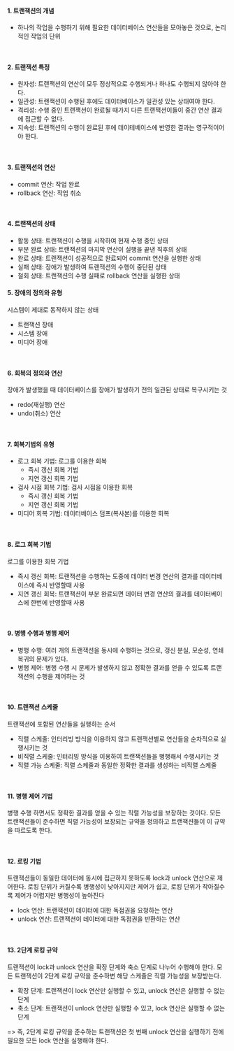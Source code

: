 #### 1. 트랜잭션의 개념

- 하나의 작업을 수행하기 위해 필요한 데이터베이스 연산들을 모아놓은 것으로, 논리적인 작업의 단위

<br/>

#### 2. 트랜잭션 특정

- 원자성: 트랜잭션의 연산이 모두 정상적으로 수행되거나 하나도 수행되지 않아야 한다.
- 일관성: 트랜잭션이 수행된 후에도 데이터베이스가 일관성 있는 상태여야 한다.
- 격리성: 수행 중인 트랜잭션이 완료될 때가지 다른 트랜잭션이들이 중간 연산 결과에 접근할 수 없다.
- 지속성: 트랜잭션의 수행이 완료된 후에 데이테베이스에 반영한 결과는 영구적이어야 한다.

<br/>

#### 3. 트랜잭션의 연산

- commit 연산: 작업 완료
- rollback 연산: 작업 취소

<br/>

#### 4. 트랜잭션의 상태

- 활동 상태: 트랜잭션이 수행을 시작하여 현재 수행 중인 상태
- 부분 완료 상태: 트랜잭션의 마지막 연산이 실행을 끝낸 직후의 상태
- 완료 상태: 트랜잭션이 성공적으로 완료되어 commit 연산을 실행한 상태
- 실패 상태: 장애가 발생하여 트랜잭션의 수행이 중단된 상태
- 철회 상태: 트랜잭션의 수행 실패로 rollback 연산을 실행한 상태

#### 5. 장애의 정의와 유형

시스템이 제대로 동작하지 않는 상태

- 트랜잭션 장애
- 시스템 장애
- 미디어 장애

<br/>

#### 6. 회복의 정의와 연산

장애가 발생했을 때 데이터베이스를 장애가 발생하기 전의 일관된 상태로 복구시키는 것

- redo(재실행) 연산
- undo(취소) 연산

<br/>

#### 7. 회복기법의 유형

- 로그 회복 기법: 로그를 이용한 회복
  - 즉시 갱신 회복 기법
  - 지연 갱신 회복 기법
- 검사 시점 회복 기법: 검사 시점을 이용한 회복
  - 즉시 갱신 회복 기법
  - 지연 갱신 회복 기법
- 미디어 회복 기법: 데이터베이스 덤프(복사본)를 이용한 회복

<br/>

#### 8. 로그 회복 기법

로그를 이용한 회복 기법

- 즉시 갱신 회복: 트랜잭션을 수행하는 도중에 데이터 변경 연산의 결과를 데이터베이스에 즉시 반영할때 사용
- 지연 갱신 회복: 트랜잭션이 부분 완료되면 데이터 변경 연산의 결과를 데이터베이스에 한번에 반영할때 사용

<br/>

#### 9. 병행 수행과 병행 제어

- 병행 수행: 여러 개의 트랜잭션을 동시에 수행하는 것으로, 갱신 분실, 모순성, 연쇄 복귀의 문제가 있다.
- 병행 제어: 병행 수행 시 문제가 발생하지 않고 정확한 결과를 얻을 수 있도록 트랜잭션의 수행을 제어하는 것

<br/>

#### 10. 트랜잭션 스케줄

트랜잭션에 포함된 연산들을 실행하는 순서

- 직렬 스케줄: 인터리빙 방식을 이용하지 않고 트랜잭션별로 연산들을 순차적으로 실행시키는 것
- 비직렬 스케줄: 인터리빙 방식을 이용하여 트랜잭션들을 병행해서 수행시키는 것
- 직렬 가능 스케줄: 직렬 스케줄과 동일한 정확한 결과를 생성하는 비직렬 스케줄

<br/>

#### 11. 병행 제어 기법

병행 수행 하면서도 정확한 결과를 얻을 수 있는 직렬 가능성을 보장하는 것이다. 모든 트랜잭션들이 준수하면 직렬 가능성이 보장되는 규약을 정의하고 트랜잭션들이 이 규약을 따르도록 한다.

<br/>

#### 12. 로킹 기법

트랜잭션들이 동일한 데이터에 동시에 접근하지 못하도록 lock과 unlock 연산으로 제어한다. 로킹 단위가 커질수록 병행성이 낮아지지만 제어가 쉽고, 로킹 단위가 작아질수록 제어가 어렵지만 병행성이 높아진다

- lock 연산: 트랜잭션이 데이터에 대한 독점권을 요청하는 연산
- unlock 연산: 트랜잭션이 데이터에 대한 독점권을 반환하는 연산

<br/>

#### 13. 2단계 로킹 규약

트랜잭션이 lock과 unlock 연산을 확장 단계와 축소 단계로 나누어 수행해야 한다. 모든 트랜잭션이 2단계 로킹 규약을 준수하변 해당 스케줄은 직렬 가능성을 보장받는다.

- 확장 단계: 트랜잭션이 lock 연산만 실행할 수 있고, unlock 연산은 실행할 수 없는 단계
- 축소 단계: 트랜잭션이 unlock 연산만 실행할 수 있고, lock 연산은 실행할 수 없는 단계

=> 즉, 2단계 로킹 규약을 준수하는 트랜잭션은 첫 번째 unlock 연산을 실행하기 전에 필요한 모든 lock 연산을 실행해야 한다.
